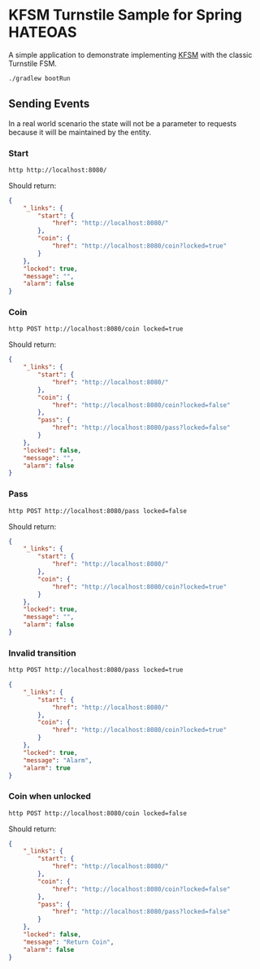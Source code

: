 # KFSM Turnstile Sample for Spring HATEOAS

A simple application to demonstrate implementing [KFSM](https://github.com/open-jumpco/kfsm) with the classic Turnstile FSM.

```bash
./gradlew bootRun
```
## Sending Events

In a real world scenario the state will not be a parameter to requests because it will be maintained by the entity.

### Start
```bash
http http://localhost:8080/
```
Should return:
```json
{
    "_links": {
        "start": {
            "href": "http://localhost:8080/"
        },
        "coin": {
            "href": "http://localhost:8080/coin?locked=true"
        }
    },
    "locked": true,
    "message": "",
    "alarm": false
}
```

### Coin
```bash
http POST http://localhost:8080/coin locked=true
```
Should return:
```json
{
    "_links": {
        "start": {
            "href": "http://localhost:8080/"
        },
        "coin": {
            "href": "http://localhost:8080/coin?locked=false"
        },
        "pass": {
            "href": "http://localhost:8080/pass?locked=false"
        }
    },
    "locked": false,
    "message": "",
    "alarm": false
}
```

### Pass
```bash
http POST http://localhost:8080/pass locked=false
```
Should return:
```json
{
    "_links": {
        "start": {
            "href": "http://localhost:8080/"
        },
        "coin": {
            "href": "http://localhost:8080/coin?locked=true"
        }
    },
    "locked": true,
    "message": "",
    "alarm": false
}
```

### Invalid transition
```bash
http POST http://localhost:8080/pass locked=true
```

```json
{
    "_links": {
        "start": {
            "href": "http://localhost:8080/"
        },
        "coin": {
            "href": "http://localhost:8080/coin?locked=true"
        }
    },
    "locked": true,
    "message": "Alarm",
    "alarm": true
}
```

### Coin when unlocked
```bash
http POST http://localhost:8080/coin locked=false
```
Should return:
```json
{
    "_links": {
        "start": {
            "href": "http://localhost:8080/"
        },
        "coin": {
            "href": "http://localhost:8080/coin?locked=false"
        },
        "pass": {
            "href": "http://localhost:8080/pass?locked=false"
        }
    },
    "locked": false,
    "message": "Return Coin",
    "alarm": false
}
```
